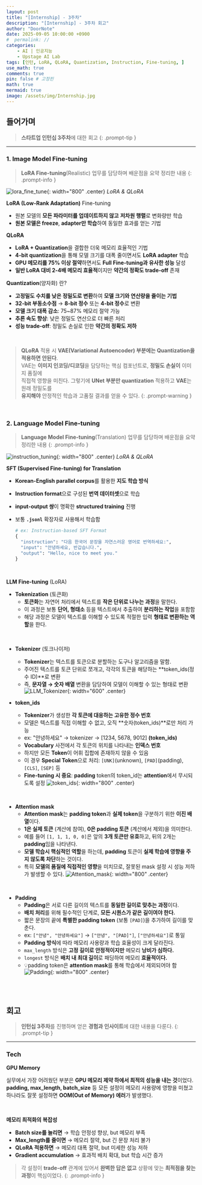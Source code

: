 ```yaml
---
layout: post
title: "[Internship] - 3주차"
description: "[Internship] - 3주차 회고"
author: "DoorNote"
date: 2025-09-05 10:00:00 +0900
#  permalink: //
categories:
    - AI | 인공지능
    - Upstage AI Lab
tags: [인턴, LoRA, QLoRA, Quantization, Instruction, Fine-tuning, ]
use_math: true
comments: true
pin: false # 고정핀
math: true
mermaid: true
image: /assets/img/Internship.jpg
---
```


## 들어가며

> **스타트업 인턴십 3주차**에 대한 회고
{: .prompt-tip }

---

### 1. Image Model Fine-tuning

> **LoRA Fine-tuning**(Realistic) 업무를 담당하며 배운점을 요약 정리한 내용
{: .prompt-info }

![lora_fine_tune](/assets/img/lora_fine_tune.png){: width="800" .center}
_LoRA & QLoRA_

**LoRA (Low-Rank Adaptation)** Fine-tuning

- 원본 모델의 **모든 파라미터를 업데이트하지 않고** **저차원 행렬**로 변화량만 학습
- **원본 모델은 freeze**, **adapter만 학습**하여 동일한 효과를 얻는 기법

**QLoRA**

- **LoRA + Quantization**을 결합한 더욱 메모리 효율적인 기법
- **4-bit quantization**을 통해 모델 크기를 대폭 줄이면서도 **LoRA adapter** 학습
- **GPU 메모리를 75% 이상 절약**하면서도 **Full Fine-tuning과 유사한 성능** 달성
- **일반 LoRA 대비 2-4배 메모리 효율적**이지만 **약간의 정확도 trade-off** 존재

**Quantization**(양자화) 란?

- **고정밀도 수치를 낮은 정밀도로 변환**하여 **모델 크기와 연산량을 줄이는 기법**
- **32-bit 부동소수점** → **8-bit 정수** 또는 **4-bit 정수**로 변환
- **모델 크기 대폭 감소**: 75~87% 메모리 절약 가능
- **추론 속도 향상**: 낮은 정밀도 연산으로 더 빠른 처리
- **성능 trade-off**: 정밀도 손실로 인한 **약간의 정확도 저하** 

<br>

> **QLoRA** 적용 시 **VAE(Variational Autoencoder) 부분에는 Quantization을 적용하면 안된다**.  
> VAE는 **이미지 인코딩/디코딩**을 담당하는 핵심 컴포넌트로, **정밀도 손실이** 이미지 품질에  
> 직접적 영향을 미친다. 그렇기에 **UNet 부분만 quantization** 적용하고 **VAE**는 원래 정밀도를  
> **유지해야** 안정적인 학습과 고품질 결과를 얻을 수 있다.
{: .prompt-warning }

<br>

### 2. Language Model Fine-tuning

> **Language Model Fine-tuning**(Translation) 업무를 담당하며 배운점을 요약 정리한 내용
{: .prompt-info }

![instruction_tuning](/assets/img/instruction_tuning.png){: width="800" .center}
_LoRA & QLoRA_

**SFT (Supervised Fine-tuning) for Translation**

- **Korean-English parallel corpus**를 활용한 **지도 학습 방식**
- **Instruction format**으로 구성된 **번역 데이터셋**으로 학습
- **input-output 쌍**이 명확한 **structured training** 진행
- 보통 **`.jsonl`** 확장자로 사용해서 학습함

  ```python
  # ex: Instruction-based SFT Format
  {
    "instruction": "다음 한국어 문장을 자연스러운 영어로 번역하세요:",
    "input": "안녕하세요, 반갑습니다.",
    "output": "Hello, nice to meet you."
  }
  ```

<br>

**LLM Fine-tuning** (LoRA)

- **Tokenization** (토큰화)
  - **토큰화**는 자연어 처리에서 텍스트를 **작은 단위로 나누는 과정**을 말한다.
  - 이 과정은 보통 **단어, 형태소** 등을 텍스트에서 추출하여 **분리하는 작업**을 포함함
  - 해당 과정은 모델이 텍스트를 이해할 수 있도록 적절한 입력 **형태로 변환하는 역할**을 한다.

<br>

- **Tokenizer** (토크나이저)
  - **Tokenizer**는 텍스트를 토큰으로 분할하는 도구나 알고리즘을 말함. 
  - 주어진 텍스트를 토큰 단위로 쪼개고, 각각의 토큰을 해당하는 **token_ids(정수 ID)**로 변환
  - 즉, **문자열 → 숫자 배열** 변환을 담당하여 모델이 이해할 수 있는 형태로 변환
    ![LLM_Tokenizer](/assets/img/LLM_Tokenizer.png){: width="600" .center}

- **token_ids**
  - **Tokenizer**가 생성한 **각 토큰에 대응하는 고유한 정수 번호**
  - 모델은 텍스트를 직접 이해할 수 없고, 오직 **숫자(token_ids)**로만 처리 가능
  - ex: "안녕하세요" → tokenizer → [1234, 5678, 9012] **(token_ids)**
  - **Vocabulary** 사전에서 각 토큰의 위치를 나타내는 **인덱스 번호**
  - 하지만 모든 **Token**이 어휘 집합에 존재하지 않을 수 있음
  - 이 경우 **Special Token**으로 처리: `[UNK]`(unknown), `[PAD]`(padding), `[CLS]`, `[SEP]` 등
  - **Fine-tuning 시 중요**: **padding** token의 token_id는 **attention**에서 무시되도록 설정
  ![token_ids](/assets/img/token_ids.png){: width="800" .center}

<br>

- **Attention mask**
  - **Attention mask**는 **padding token**과 **실제 token**을 구분하기 위한 **이진 배열**이다.
  - **1은 실제 토큰** (계산에 참여), **0은 padding 토큰** (계산에서 제외)을 의미한다.
  - 예를 들어 `[1, 1, 1, 0, 0]`은 앞의 **3개 토큰만 유효**하고, 뒤의 2개는 **padding**임을 나타낸다.
  - **모델 학습시 핵심적인 역할**을 하는데, **padding** 토큰이 **실제 학습에 영향을 주지 않도록 차단**하는 것이다.
  - 특히 **모델의 품질에 직접적인 영향**을 미치므로, 잘못된 mask 설정 시 성능 저하가 발생할 수 있다.
  ![Attention_mask](/assets/img/Attention_mask.png){: width="800" .center}

<br>

- **Padding**
  - **Padding**은 서로 다른 길이의 텍스트를 **동일한 길이로 맞추는 과정**이다.
  - **배치 처리**를 위해 필수적인 단계로, **모든 시퀀스가 같은 길이여야 한다.**
  - 짧은 문장의 끝에 **특별한 padding token** (보통 `[PAD]`)을 추가하여 길이를 맞춘다.
  - ex: `["안녕", "안녕하세요"]` → `["안녕", "[PAD]"]`, `["안녕하세요"]`로 통일
  - **Padding 방식**에 따라 메모리 사용량과 학습 효율성이 크게 달라진다.
  - `max_length` 방식은 **고정 길이로 안정적이지만** 메모리 **낭비가 심하다.**
  - `longest` 방식은 **배치 내 최대 길이**로 패딩하여 메모리 **효율적이다.**
  - 💡padding token은 **attention mask**를 통해 학습에서 제외되어야 함
  ![Padding](/assets/img/Padding.png){: width="800" .center}

<br>
<br>

## 회고

> **인턴십 3주차**를 진행하며 얻은 **경험과 인사이트**에 대한 내용을 다룬다.
{: .prompt-tip }

---

### Tech

**GPU Memory**

실무에서 가장 어려웠던 부분은 **GPU 메모리 제약 하에서 최적의 성능을 내는 것**이었다.  
**padding, max_length, batch_size** 등 모든 설정이 메모리 사용량에 영향을 미쳤고  
하나라도 잘못 설정하면 **OOM(Out of Memory) 에러**가 발생했다.

<br>

**메모리 최적화의 복잡성**

- **Batch size를 늘리면** → 학습 안정성 향상, but 메모리 부족
- **Max_length를 줄이면** → 메모리 절약, but 긴 문장 처리 불가
- **QLoRA 적용하면** → 메모리 대폭 절약, but 미세한 성능 저하
- **Gradient accumulation** → 효과적 배치 확대, but 학습 시간 증가

> 각 설정이 **trade-off** 관계에 있어서 **완벽한 답은 없고** 상황에 맞는 **최적점을 찾는 과정**이 핵심이었다. 
{: .prompt-info }
